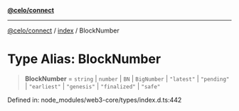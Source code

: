 [**@celo/connect**](../../README.md)

***

[@celo/connect](../../modules.md) / [index](../README.md) / BlockNumber

# Type Alias: BlockNumber

> **BlockNumber** = `string` \| `number` \| `BN` \| `BigNumber` \| `"latest"` \| `"pending"` \| `"earliest"` \| `"genesis"` \| `"finalized"` \| `"safe"`

Defined in: node\_modules/web3-core/types/index.d.ts:442
